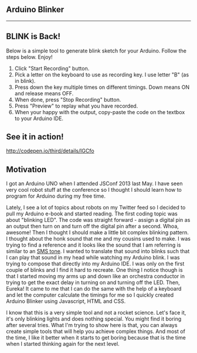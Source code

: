 Arduino Blinker
---------------

---

BLINK is Back!
--------------

Below is a simple tool to generate blink sketch for your Arduino. Follow the steps below. Enjoy!

1. Click "Start Recording" button.
2. Pick a letter on the keyboard to use as recording key. I use letter "B" (as in blink).
3. Press down the key multiple times on different timings. Down means ON and release means OFF.
4. When done, press "Stop Recording" button.
5. Press "Preview" to replay what you have recorded.
6. When your happy with the output, copy-paste the code on the textbox to your Arduino IDE.


See it in action!
-----------------

http://codepen.io/third/details/IGCfo


Motivation
----------


I got an Arduino UNO when I attended JSConf 2013 last May. I have seen very cool robot stuff at the conference so I thought I should learn how to program for Arduino during my free time.

Lately, I see a lot of topics about robots on my Twitter feed so I decided to pull my Arduino e-book and started reading. The first coding topic was about "blinking LED". The code was straight forward - assign a digital pin as an output then turn on and turn off the digital pin after a second. Whoa, awesome! Then I thought I should make a little bit complex blinking pattern. I thought about the honk sound that me and my cousins used to make. I was trying to find a reference and it looks like the sound that I am referring is similar to an [SMS tone](http://www.youtube.com/watch?v=scFR4sYnVDc). I wanted to translate that sound into blinks such that I can play that sound in my head while watching my Arduino blink. I was trying to compose that directly into my Arduino IDE. I was only on the first couple of blinks and I find it hard to recreate. One thing I notice though is that I started moving my arms up and down like an orchestra conductor in trying to get the exact delay in turning on and turning off the LED. Then, Eureka! It came to me that I can do the same with the help of a keyboard and let the computer calculate the timings for me so I quickly created Arduino Blinker using Javascript, HTML and CSS. 

I know that this is a very simple tool and not a rocket science. Let's face it, it's only blinking lights and does nothing special. You might find it boring after several tries. What I'm trying to show here is that, you can always create simple tools that will help you achieve complex things. And most of the time, I like it better when it starts to get boring because that is the time when I started thinking again for the next level.